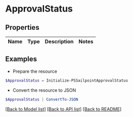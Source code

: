 # ApprovalStatus
## Properties

Name | Type | Description | Notes
------------ | ------------- | ------------- | -------------

## Examples

- Prepare the resource
```powershell
$ApprovalStatus = Initialize-PSSailpointApprovalStatus 
```

- Convert the resource to JSON
```powershell
$ApprovalStatus | ConvertTo-JSON
```

[[Back to Model list]](../README.md#documentation-for-models) [[Back to API list]](../README.md#documentation-for-api-endpoints) [[Back to README]](../README.md)

